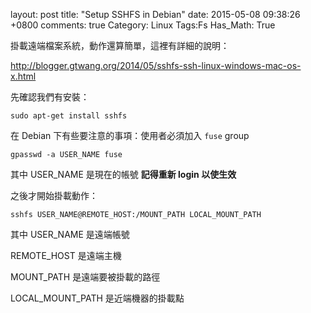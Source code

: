 layout: post
title: "Setup SSHFS in Debian"
date: 2015-05-08 09:38:26 +0800
comments: true
Category: Linux
Tags:Fs
Has_Math: True

掛載遠端檔案系統，動作還算簡單，這裡有詳細的說明：

<http://blogger.gtwang.org/2014/05/sshfs-ssh-linux-windows-mac-os-x.html>
<!--MORE-->

先確認我們有安裝：

	sudo apt-get install sshfs

在 Debian 下有些要注意的事項：使用者必須加入 `fuse` group

	gpasswd -a USER_NAME fuse

其中 USER_NAME 是現在的帳號
__記得重新 login 以使生效__

之後才開始掛載動作：

	sshfs USER_NAME@REMOTE_HOST:/MOUNT_PATH LOCAL_MOUNT_PATH

其中 USER_NAME 是遠端帳號

REMOTE_HOST 是遠端主機

MOUNT_PATH 是遠端要被掛載的路徑

LOCAL_MOUNT_PATH 是近端機器的掛載點

#
